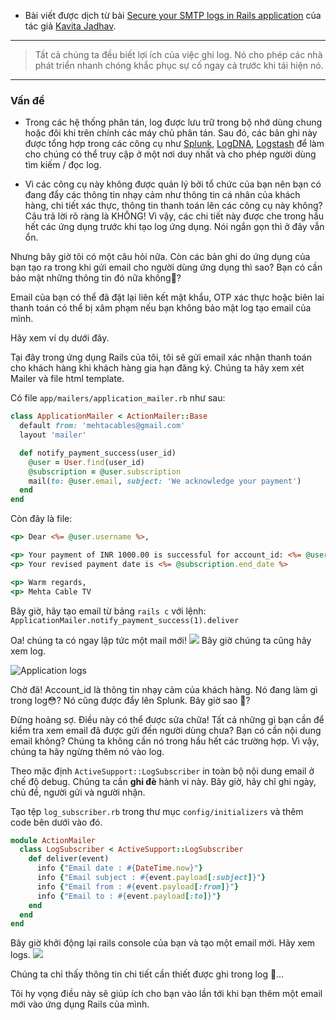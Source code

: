 - Bài viết được dịch từ bài [Secure your SMTP logs in Rails application](https://jadhavkavita.medium.com/secure-your-smtp-logs-in-rails-application-c50d8fa6838e) của tác giả [Kavita Jadhav](https://jadhavkavita.medium.com).
-----

> Tất cả chúng ta đều biết lợi ích của việc ghi log. Nó cho phép các nhà phát triển nhanh chóng khắc phục sự cố ngay cả trước khi tái hiện nó.
-----
### Vấn đề
- Trong các hệ thống phân tán, log được lưu trữ trong bộ nhớ dùng chung hoặc đôi khi trên chính các máy chủ phân tán. Sau đó, các bản ghi này được tổng hợp trong các công cụ như [Splunk](https://www.splunk.com/), [LogDNA](https://www.logdna.com), [Logstash](https://www.elastic.co/logstash) để làm cho chúng có thể truy cập ở một nơi duy nhất và cho phép người dùng tìm kiếm / đọc log.

- Vì các công cụ này không được quản lý bởi tổ chức của bạn nên bạn có đang đẩy các thông tin nhạy cảm như thông tin cá nhân của khách hàng, chi tiết xác thực, thông tin thanh toán lên các công cụ này không? Câu trả lời rõ ràng là KHÔNG! Vì vậy, các chi tiết này được che trong hầu hết các ứng dụng trước khi tạo log ứng dụng. Nói ngắn gọn thì ở đây vẫn ổn.

Nhưng bây giờ tôi có một câu hỏi nữa. Còn các bản ghi do ứng dụng của bạn tạo ra trong khi gửi email cho người dùng ứng dụng thì sao? Bạn có cần bảo mật những thông tin đó nữa không🤔?

Email của bạn có thể đã đặt lại liên kết mật khẩu, OTP xác thực hoặc biên lai thanh toán có thể bị xâm phạm nếu bạn không bảo mật log tạo email của mình.

Hãy xem ví dụ dưới đây.

Tại đây trong ứng dụng Rails của tôi, tôi sẽ gửi email xác nhận thanh toán cho khách hàng khi khách hàng gia hạn đăng ký. Chúng ta hãy xem xét Mailer và file html template.

Có file `app/mailers/application_mailer.rb` như sau:
```ruby
class ApplicationMailer < ActionMailer::Base
  default from: 'mehtacables@gmail.com'
  layout 'mailer'

  def notify_payment_success(user_id)
    @user = User.find(user_id)
    @subscription = @user.subscription
    mail(to: @user.email, subject: 'We acknowledge your payment')
  end
end
```
Còn đây là file:
```notify_payment_success.html.erb
<p> Dear <%= @user.username %>,

<p> Your payment of INR 1000.00 is successful for account_id: <%= @user.account_id %>
<p> Your revised payment date is <%= @subscription.end_date %>

<p> Warm regards,
<p> Mehta Cable TV
```
Bây giờ, hãy tạo email từ bảng `rails c` với lệnh: `ApplicationMailer.notify_payment_success(1).deliver`

Oa! chúng ta có ngay lập tức một mail mới!
![](https://miro.medium.com/max/700/1*bO-Po7ggd0CwYASnkKedQg.png)
Bây giờ chúng ta cũng hãy xem log.

![Application logs](https://miro.medium.com/max/700/1*SY7RGZDbZ53YISq13jbv-g.png)

Chờ đã! Account_id là thông tin nhạy cảm của khách hàng. Nó đang làm gì trong log😳? Nó cũng được đẩy lên Splunk. Bây giờ sao 🤨?

Đừng hoảng sợ. Điều này có thể được sửa chữa! Tất cả những gì bạn cần để kiểm tra xem email đã được gửi đến người dùng chưa? Bạn có cần nội dung email không? Chúng ta không cần nó trong hầu hết các trường hợp. Vì vậy, chúng ta hãy ngừng thêm nó vào log.

Theo mặc định `ActiveSupport::LogSubscriber` in toàn bộ nội dung email ở chế độ debug. Chúng ta cần **ghi đè** hành vi này. Bây giờ, hãy chỉ ghi ngày, chủ đề, người gửi và người nhận.

Tạo tệp `log_subscriber.rb` trong thư mục `config/initializers` và thêm code bên dưới vào đó.
```ruby
module ActionMailer
  class LogSubscriber < ActiveSupport::LogSubscriber
    def deliver(event)
      info {"Email date : #{DateTime.now}"}
      info {"Email subject : #{event.payload[:subject]}"}
      info {"Email from : #{event.payload[:from]}"}
      info {"Email to : #{event.payload[:to]}"}
    end
  end
end
```
Bây giờ khởi động lại rails console của bạn và tạo một email mới. Hãy xem logs.
![](https://miro.medium.com/max/700/1*MJDjrC0IJKIeoaeNFZNhEw.png)

Chúng ta chỉ thấy thông tin chi tiết cần thiết được ghi trong log 🤗…

Tôi hy vọng điều này sẽ giúp ích cho bạn vào lần tới khi bạn thêm một email mới vào ứng dụng Rails của mình.